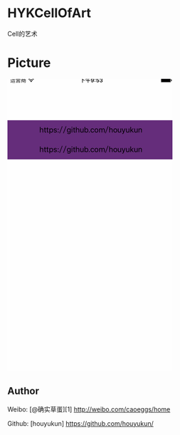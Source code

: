 # HYKCellOfArt
Cell的艺术

# Picture

![](/录屏.gif)

## Author

Weibo: [@确实草蛋][1]
http://weibo.com/caoeggs/home

Github: [houyukun]
https://github.com/houyukun/
